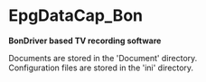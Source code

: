 EpgDataCap_Bon
==============
**BonDriver based TV recording software**

Documents are stored in the 'Document' directory.  
Configuration files are stored in the 'ini' directory.

